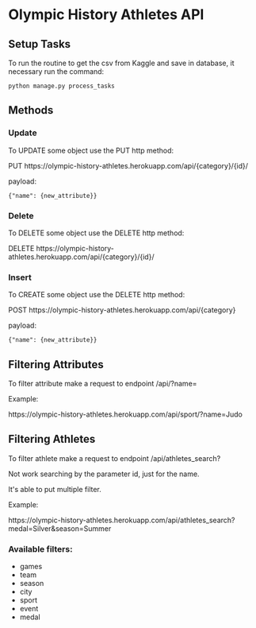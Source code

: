 # Olympic History Athletes API

## Setup Tasks
To run the routine to get the csv from Kaggle and save in database, it necessary run the command:
<p><code>python manage.py process_tasks</code>


<h2>Methods</h2>
<p>
<h3>Update</h3>
To UPDATE some object use the PUT http method:
<p>PUT https://olympic-history-athletes.herokuapp.com/api/{category}/{id}/
<p>payload:
<p><code>{"name": {new_attribute}}</code>

<h3>Delete</h3>
To DELETE some object use the DELETE http method:
<p>DELETE https://olympic-history-athletes.herokuapp.com/api/{category}/{id}/

<h3>Insert</h3>
To CREATE some object use the DELETE http method:
<p>POST https://olympic-history-athletes.herokuapp.com/api/{category}
<p>payload:
<p><code>{"name": {new_attribute}}</code>


<h2>Filtering Attributes</h2>
To filter attribute make a request to endpoint /api/<category>?name=<attribute>

<p>Example:
<p>https://olympic-history-athletes.herokuapp.com/api/sport/?name=Judo


<h2>Filtering Athletes</h2>
To filter athlete make a request to endpoint /api/athletes_search?<params>
<p>Not work searching by the parameter id, just for the name.
<p>It's able to put multiple filter.
<p>Example:
<p>https://olympic-history-athletes.herokuapp.com/api/athletes_search?medal=Silver&season=Summer

<h3>Available filters:</h3>
<ul>
  <li>games</li>
  <li>team</li>
  <li>season</li>
  <li>city</li>
  <li>sport</li>
  <li>event</li>
  <li>medal</li>
</ul>
